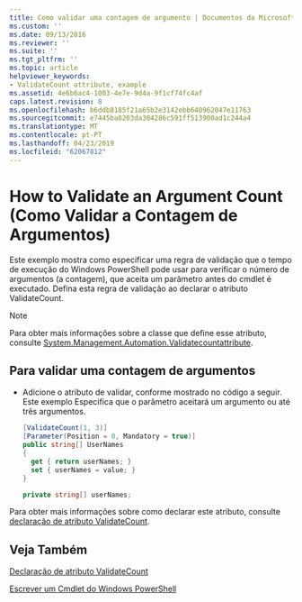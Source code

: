 ```yaml
---
title: Como validar uma contagem de argumento | Documentos da Microsoft
ms.custom: ''
ms.date: 09/13/2016
ms.reviewer: ''
ms.suite: ''
ms.tgt_pltfrm: ''
ms.topic: article
helpviewer_keywords:
- ValidateCount attribute, example
ms.assetid: 4e6b6ac4-1003-4e7e-9d4a-9f1cf74fc4af
caps.latest.revision: 8
ms.openlocfilehash: b6ddb8185f21a65b2e3142ebb640962047e11763
ms.sourcegitcommit: e7445ba8203da304286c591ff513900ad1c244a4
ms.translationtype: MT
ms.contentlocale: pt-PT
ms.lasthandoff: 04/23/2019
ms.locfileid: "62067812"
---
```

# <a name="how-to-validate-an-argument-count"></a>How to Validate an Argument Count (Como Validar a Contagem de Argumentos)

Este exemplo mostra como especificar uma regra de validação que o tempo de execução do Windows PowerShell pode usar para verificar o número de argumentos (a contagem), que aceita um parâmetro antes do cmdlet é executado. Defina esta regra de validação ao declarar o atributo ValidateCount.

> [!NOTE]
> Para obter mais informações sobre a classe que define esse atributo, consulte [System.Management.Automation.Validatecountattribute](/dotnet/api/System.Management.Automation.ValidateCountAttribute).

## <a name="to-validate-an-argument-count"></a>Para validar uma contagem de argumentos

- Adicione o atributo de validar, conforme mostrado no código a seguir. Este exemplo Especifica que o parâmetro aceitará um argumento ou até três argumentos.

    ```csharp
    [ValidateCount(1, 3)]
    [Parameter(Position = 0, Mandatory = true)]
    public string[] UserNames
    {
      get { return userNames; }
      set { userNames = value; }
    }

    private string[] userNames;
    ```

Para obter mais informações sobre como declarar este atributo, consulte [declaração de atributo ValidateCount](./validatecount-attribute-declaration.md).

## <a name="see-also"></a>Veja Também

[Declaração de atributo ValidateCount](./validatecount-attribute-declaration.md)

[Escrever um Cmdlet do Windows PowerShell](./writing-a-windows-powershell-cmdlet.md)
